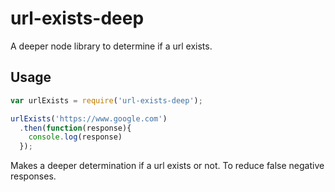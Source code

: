 # url-exists-deep

A deeper node library to determine if a url exists.

## Usage

```javascript
var urlExists = require('url-exists-deep');

urlExists('https://www.google.com')
  .then(function(response){
    console.log(response)
  });

```

Makes a deeper determination if a url exists or not. To reduce false negative
responses.
